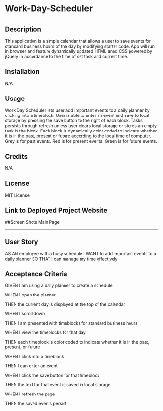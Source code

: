 # Work-Day-Scheduler
# <Module-Challenge-5>

## Description
 This application is a simple calendar that allows a user to save events for standard business hours of the day by modifying starter code. App will run in browser and feature dynamically updated HTML annd CSS powered by jQuery in accordance to the time of set task and current time. 
  
## Installation
N/A

## Usage
  Work Day Scheduler lets user add important events to a daily planner by clicking into a timeblock. User is able to enter an event and save to local storage by pressing the save button to the right of each block. Tasks persists through refresh unless user clears local storage or stores an empty task in the block. Each block is dynamically color coded to indicate whether it is in the past, present or future according to the local time of computer.  
  Grey is for past events.
  Red is for present events.
  Green is for future events. 
## Credits
  N/A
## License
  MIT License

## Link to  Deployed Project Website 

##Screen Shots
Main Page


  
---  
## User Story
AS AN employee with a busy schedule I WANT to add important events to a daily planner SO THAT I can manage my time effectively


## Acceptance Criteria

GIVEN I am using a daily planner to create a schedule

WHEN I open the planner

THEN the current day is displayed at the top of the calendar

WHEN I scroll down

THEN I am presented with timeblocks for standard business hours

WHEN I view the timeblocks for that day

THEN each timeblock is color coded to indicate whether it is in the past, present, or future

WHEN I click into a timeblock

THEN I can enter an event

WHEN I click the save button for that timeblock

THEN the text for that event is saved in local storage

WHEN I refresh the page

THEN the saved events persist
